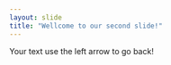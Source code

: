 ```yaml
---
layout: slide
title: "Wellcome to our second slide!"
---
```

Your text
use the left arrow to go back!
